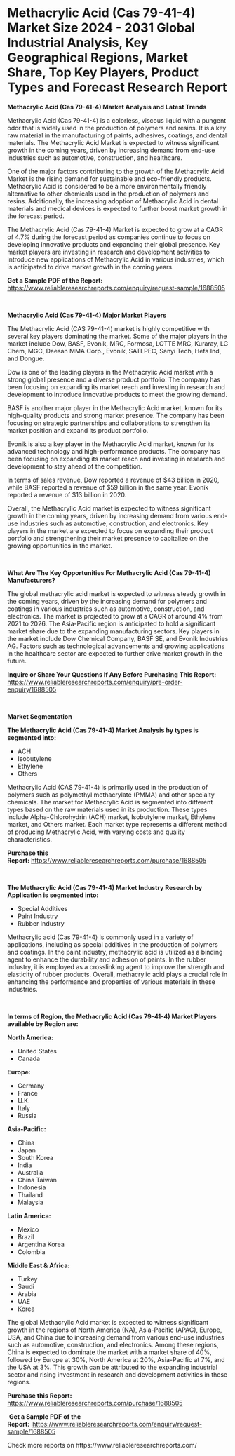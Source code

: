 <p><h1>Methacrylic Acid (Cas 79-41-4) Market Size 2024 - 2031 Global Industrial Analysis, Key Geographical Regions, Market Share, Top Key Players, Product Types and Forecast Research Report</h1></p><p><strong>Methacrylic Acid (Cas 79-41-4) Market Analysis and Latest Trends</strong></p>
<p><p>Methacrylic Acid (Cas 79-41-4) is a colorless, viscous liquid with a pungent odor that is widely used in the production of polymers and resins. It is a key raw material in the manufacturing of paints, adhesives, coatings, and dental materials. The Methacrylic Acid Market is expected to witness significant growth in the coming years, driven by increasing demand from end-use industries such as automotive, construction, and healthcare.</p><p>One of the major factors contributing to the growth of the Methacrylic Acid Market is the rising demand for sustainable and eco-friendly products. Methacrylic Acid is considered to be a more environmentally friendly alternative to other chemicals used in the production of polymers and resins. Additionally, the increasing adoption of Methacrylic Acid in dental materials and medical devices is expected to further boost market growth in the forecast period.</p><p>The Methacrylic Acid (Cas 79-41-4) Market is expected to grow at a CAGR of 4.7% during the forecast period as companies continue to focus on developing innovative products and expanding their global presence. Key market players are investing in research and development activities to introduce new applications of Methacrylic Acid in various industries, which is anticipated to drive market growth in the coming years.</p></p>
<p><strong>Get a Sample PDF of the Report:&nbsp;</strong> <a href="https://www.reliableresearchreports.com/enquiry/request-sample/1688505">https://www.reliableresearchreports.com/enquiry/request-sample/1688505</a></p>
<p>&nbsp;</p>
<p><strong>Methacrylic Acid (Cas 79-41-4) Major Market Players</strong></p>
<p><p>The Methacrylic Acid (CAS 79-41-4) market is highly competitive with several key players dominating the market. Some of the major players in the market include Dow, BASF, Evonik, MRC, Formosa, LOTTE MRC, Kuraray, LG Chem, MGC, Daesan MMA Corp., Evonik, SATLPEC, Sanyi Tech, Hefa Ind, and Dongue.</p><p>Dow is one of the leading players in the Methacrylic Acid market with a strong global presence and a diverse product portfolio. The company has been focusing on expanding its market reach and investing in research and development to introduce innovative products to meet the growing demand.</p><p>BASF is another major player in the Methacrylic Acid market, known for its high-quality products and strong market presence. The company has been focusing on strategic partnerships and collaborations to strengthen its market position and expand its product portfolio.</p><p>Evonik is also a key player in the Methacrylic Acid market, known for its advanced technology and high-performance products. The company has been focusing on expanding its market reach and investing in research and development to stay ahead of the competition.</p><p>In terms of sales revenue, Dow reported a revenue of $43 billion in 2020, while BASF reported a revenue of $59 billion in the same year. Evonik reported a revenue of $13 billion in 2020.</p><p>Overall, the Methacrylic Acid market is expected to witness significant growth in the coming years, driven by increasing demand from various end-use industries such as automotive, construction, and electronics. Key players in the market are expected to focus on expanding their product portfolio and strengthening their market presence to capitalize on the growing opportunities in the market.</p></p>
<p>&nbsp;</p>
<p><strong>What Are The Key Opportunities For Methacrylic Acid (Cas 79-41-4) Manufacturers?</strong></p>
<p><p>The global methacrylic acid market is expected to witness steady growth in the coming years, driven by the increasing demand for polymers and coatings in various industries such as automotive, construction, and electronics. The market is projected to grow at a CAGR of around 4% from 2021 to 2026. The Asia-Pacific region is anticipated to hold a significant market share due to the expanding manufacturing sectors. Key players in the market include Dow Chemical Company, BASF SE, and Evonik Industries AG. Factors such as technological advancements and growing applications in the healthcare sector are expected to further drive market growth in the future.</p></p>
<p><strong>Inquire or Share Your Questions If Any Before Purchasing This Report:</strong> <a href="https://www.reliableresearchreports.com/enquiry/pre-order-enquiry/1688505">https://www.reliableresearchreports.com/enquiry/pre-order-enquiry/1688505</a></p>
<p>&nbsp;</p>
<p><strong>Market Segmentation</strong></p>
<p><strong>The Methacrylic Acid (Cas 79-41-4) Market Analysis by types is segmented into:</strong></p>
<p><ul><li>ACH</li><li>Isobutylene</li><li>Ethylene</li><li>Others</li></ul></p>
<p><p>Methacrylic Acid (CAS 79-41-4) is primarily used in the production of polymers such as polymethyl methacrylate (PMMA) and other specialty chemicals. The market for Methacrylic Acid is segmented into different types based on the raw materials used in its production. These types include Alpha-Chlorohydrin (ACH) market, Isobutylene market, Ethylene market, and Others market. Each market type represents a different method of producing Methacrylic Acid, with varying costs and quality characteristics.</p></p>
<p><strong>Purchase this Report:&nbsp;</strong><a href="https://www.reliableresearchreports.com/purchase/1688505">https://www.reliableresearchreports.com/purchase/1688505</a></p>
<p>&nbsp;</p>
<p><strong>The Methacrylic Acid (Cas 79-41-4) Market Industry Research by Application is segmented into:</strong></p>
<p><ul><li>Special Additives</li><li>Paint Industry</li><li>Rubber Industry</li></ul></p>
<p><p>Methacrylic acid (Cas 79-41-4) is commonly used in a variety of applications, including as special additives in the production of polymers and coatings. In the paint industry, methacrylic acid is utilized as a binding agent to enhance the durability and adhesion of paints. In the rubber industry, it is employed as a crosslinking agent to improve the strength and elasticity of rubber products. Overall, methacrylic acid plays a crucial role in enhancing the performance and properties of various materials in these industries.</p></p>
<p>&nbsp;</p>
<p><strong>In terms of Region, the Methacrylic Acid (Cas 79-41-4) Market Players available by Region are:</strong></p>
<p>
    <p> <strong> North America: </strong>
        <ul>
            <li>United States</li>
            <li>Canada</li>
        </ul>
        </p> 
    <p> <strong> Europe: </strong>
        <ul>
            <li>Germany</li>
            <li>France</li>
            <li>U.K.</li>
            <li>Italy</li>
            <li>Russia</li>
        </ul>
        </p> 
    <p> <strong> Asia-Pacific: </strong>
        <ul>
            <li>China</li>
            <li>Japan</li>
            <li>South Korea</li>
            <li>India</li>
            <li>Australia</li>
            <li>China Taiwan</li>
            <li>Indonesia</li>
            <li>Thailand</li>
            <li>Malaysia</li>
        </ul>
        </p> 
    <p> <strong> Latin America: </strong>
        <ul>
            <li>Mexico</li>
            <li>Brazil</li>
            <li>Argentina Korea</li>
            <li>Colombia</li>
        </ul>
        </p> 
    <p> <strong> Middle East & Africa: </strong>
        <ul>
            <li>Turkey</li>
            <li>Saudi</li>
            <li>Arabia</li>
            <li>UAE</li>
            <li>Korea</li>
        </ul>
    </p>
    </p>
<p><p>The global Methacrylic Acid market is expected to witness significant growth in the regions of North America (NA), Asia-Pacific (APAC), Europe, USA, and China due to increasing demand from various end-use industries such as automotive, construction, and electronics. Among these regions, China is expected to dominate the market with a market share of 40%, followed by Europe at 30%, North America at 20%, Asia-Pacific at 7%, and the USA at 3%. This growth can be attributed to the expanding industrial sector and rising investment in research and development activities in these regions.</p></p>
<p><strong>Purchase this Report: </strong><a href="https://www.reliableresearchreports.com/purchase/1688505">https://www.reliableresearchreports.com/purchase/1688505</a></p>
<p>&nbsp;<strong>Get a Sample PDF of the Report:&nbsp;&nbsp;</strong><a href="https://www.reliableresearchreports.com/enquiry/request-sample/1688505">https://www.reliableresearchreports.com/enquiry/request-sample/1688505</a></p>
<p><strong></strong></p>
<p>Check more reports on https://www.reliableresearchreports.com/</p>